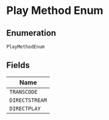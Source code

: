 
# Play Method Enum

## Enumeration

`PlayMethodEnum`

## Fields

| Name |
|  --- |
| `TRANSCODE` |
| `DIRECTSTREAM` |
| `DIRECTPLAY` |

